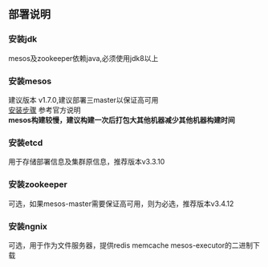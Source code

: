 ## 部署说明

### 安装jdk 
mesos及zookeeper依赖java,必须使用jdk8以上

### 安装mesos 
建议版本 v1.7.0,建议部署三master以保证高可用  
[安装步骤](http://mesos.apache.org/documentation/latest/building/) 参考官方说明  
**mesos构建较慢，建议构建一次后打包大其他机器减少其他机器构建时间** 

### 安装etcd
用于存储部署信息及集群原信息，推荐版本v3.3.10

### 安装zookeeper
可选，如果mesos-master需要保证高可用，则为必选，推荐版本v3.4.12

### 安装ngnix 
可选，用于作为文件服务器，提供redis memcache mesos-executor的二进制下载